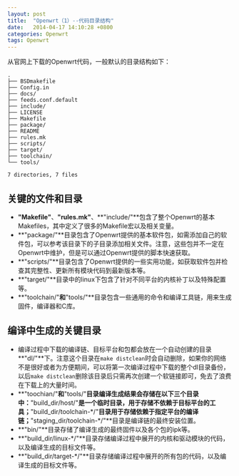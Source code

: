 ```yaml
---
layout: post
title:  "Openwrt（1）--代码目录结构"
date:	2014-04-17 14:10:28 +0800
categories: Openwrt
tags: Openwrt
---
```


从官网上下载的Openwrt代码，一般默认的目录结构如下：

	.
	├── BSDmakefile
	├── Config.in
	├── docs/
	├── feeds.conf.default
	├── include/
	├── LICENSE
	├── Makefile
	├── package/
	├── README
	├── rules.mk
	├── scripts/
	├── target/
	├── toolchain/
	└── tools/

	7 directories, 7 files

## 关键的文件和目录

* **"Makefile"**、**"rules.mk"**、**"include/"**包含了整个Openwrt的基本Makefiles，其中定义了很多的Makefile宏以及相关变量。
* **"package/"**目录包含了Openwrt提供的基本软件包，如需添加自己的软件包，可以参考该目录下的子目录添加相关文件。注意，这些包并不一定在Openwrt中维护，但是可以通过Openwrt提供的脚本快速获取。
* **"scripts/"**目录包含了Openwrt提供的一些实用功能，如获取软件包并检查其完整性、更新所有模块代码到最新版本等。
* **"target/"**目录中的linux下包含了针对不同平台的内核补丁以及特殊配置等。
* **"toolchain/"**和**"tools/"**目录包含一些通用的命令和编译工具链，用来生成固件，编译器和C库。

## 编译中生成的关键目录

* 编译过程中下载的编译链、目标平台和包都会放在一个自动创建的目录**"dl/"**下。注意这个目录在`make distclean`时会自动删除，如果你的网络不是很好或者为方便期间，可以将第一次编译过程中下载的整个dl目录备份，以后`make distclean`删除该目录后只需再次创建一个软链接即可，免去了浪费在下载上的大量时间。
* **"toochian/"**和**"tools/"**目录编译生成结果会存储在以下三个目录中：**"build_dir/host/"**是一个临时目录，用于存储不依赖于目标平台的工具；**"build_dir/toolchain-<arch>\*/"**目录用于存储依赖于指定平台的编译链；**"staging_dir/toolchain-<arch>\*/"**目录是编译链的最终安装位置。
* **"bin/"**目录存储了编译生成的最终固件以及各个包的ipk等。
* **"build_dir/linux-\*/"**目录存储编译过程中展开的内核和驱动模块的代码，以及编译生成的目标文件等。
* **"build_dir/target-<arch>\*/"**目录存储编译过程中展开的所有包的代码，以及编译生成的目标文件等。
